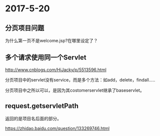 # 2017-5-20

## 分页项目问题

为什么第一页不是welcome.jsp?在哪里设定了？

## 多个请求使用同一个Servlet

http://www.cnblogs.com/HiJacky/p/5513596.html

分页项目中的servlet没有service，而是多个方法：如add，delete，findall.....

分页项目中之所以可以，是因为其costomerservlet继承了baseservlet。

## request.getservletPath

返回的是项目名后面的部分。

https://zhidao.baidu.com/question/133269746.html

